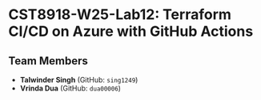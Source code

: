 # CST8918-W25-Lab12: Terraform CI/CD on Azure with GitHub Actions

## Team Members
- **Talwinder Singh** (GitHub: `sing1249`)
- **Vrinda Dua** (GitHub: `dua00006`)
